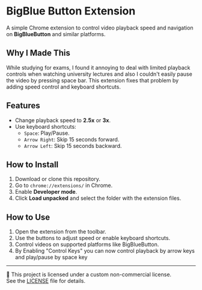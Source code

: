 # BigBlue Button Extension

A simple Chrome extension to control video playback speed and navigation on **BigBlueButton** and similar platforms.

## Why I Made This

While studying for exams, I found it annoying to deal with limited playback controls when watching university lectures and also I couldn't easily pause the video by pressing space bar. This extension fixes that problem by adding speed control and keyboard shortcuts.

## Features

- Change playback speed to **2.5x** or **3x**.
- Use keyboard shortcuts:
  - `Space`: Play/Pause.
  - `Arrow Right`: Skip 15 seconds forward.
  - `Arrow Left`: Skip 15 seconds backward.

## How to Install

1. Download or clone this repository.
2. Go to `chrome://extensions/` in Chrome.
3. Enable **Developer mode**.
4. Click **Load unpacked** and select the folder with the extension files.

## How to Use

1. Open the extension from the toolbar.
2. Use the buttons to adjust speed or enable keyboard shortcuts.
3. Control videos on supported platforms like BigBlueButton.
4. By Enabling "Control Keys" you can now control playback by arrow keys and play/pause by space key

---
📄 This project is licensed under a custom non-commercial license.  
See the [LICENSE](./LICENSE) file for details.

